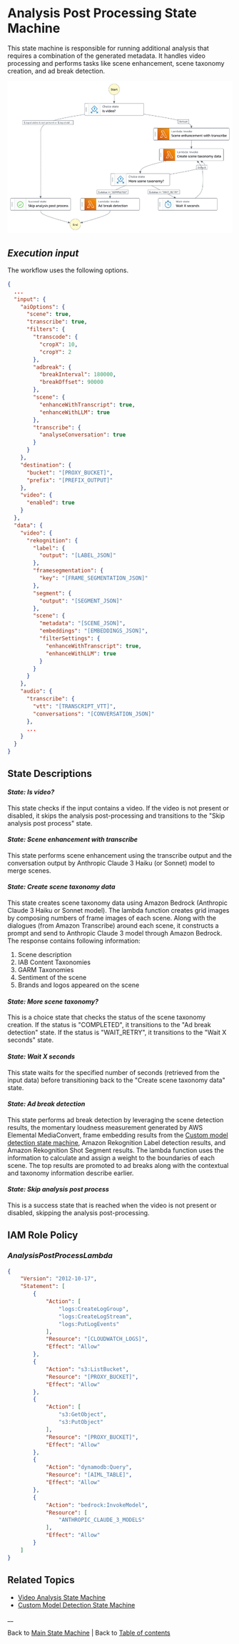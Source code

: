 # Analysis Post Processing State Machine

This state machine is responsible for running additional analysis that requires a combination of the generated metadata. It handles video processing and performs tasks like scene enhancement, scene taxonomy creation, and ad break detection.

![State Machine](../../../../deployment/tutorials/images/analysis-post-processing-state-machine.png)


## _Execution input_

The workflow uses the following options.

```json
{
  ...
  "input": {
    "aiOptions": {
      "scene": true,
      "transcribe": true,
      "filters": {
        "transcode": {
          "cropX": 10,
          "cropY": 2
        },
        "adbreak": {
          "breakInterval": 180000,
          "breakOffset": 90000
        },
        "scene": {
          "enhanceWithTranscript": true,
          "enhanceWithLLM": true
        },
        "transcribe": {
          "analyseConversation": true
        }
      }
    },
    "destination": {
      "bucket": "[PROXY_BUCKET]",
      "prefix": "[PREFIX_OUTPUT]"
    },
    "video": {
      "enabled": true
    }
  },
  "data": {
    "video": {
      "rekognition": {
        "label": {
          "output": "[LABEL_JSON]"
        },
        "framesegmentation": {
          "key": "[FRAME_SEGMENTATION_JSON]"
        },
        "segment": {
          "output": "[SEGMENT_JSON]"
        },
        "scene": {
          "metadata": "[SCENE_JSON]",
          "embeddings": "[EMBEDDINGS_JSON]",
          "filterSettings": {
            "enhanceWithTranscript": true,
            "enhanceWithLLM": true
          }
        }
      }
    },
    "audio": {
      "transcribe": {
        "vtt": "[TRANSCRIPT_VTT]",
        "conversations": "[CONVERSATION_JSON]"
      },
      ...
    }
  }
}

```

## State Descriptions

#### _State: Is video?_

This state checks if the input contains a video. If the video is not present or disabled, it skips the analysis post-processing and transitions to the "Skip analysis post process" state.

#### _State: Scene enhancement with transcribe_

This state performs scene enhancement using the transcribe output and the conversation output by Anthropic Claude 3 Haiku (or Sonnet) model to merge scenes.

#### _State: Create scene taxonomy data_

This state creates scene taxonomy data using Amazon Bedrock (Anthropic Claude 3 Haiku or Sonnet model). The lambda function creates grid images by composing numbers of frame images of each scene. Along with the dialogues (from Amazon Transcribe) around each scene, it constructs a prompt and send to Anthropic Claude 3 model through Amazon Bedrock. The response contains following information:
1. Scene description
2. IAB Content Taxonomies
3. GARM Taxonomies
4. Sentiment of the scene
5. Brands and logos appeared on the scene

#### _State: More scene taxonomy?_

This is a choice state that checks the status of the scene taxonomy creation. If the status is "COMPLETED", it transitions to the "Ad break detection" state. If the status is "WAIT_RETRY", it transitions to the "Wait X seconds" state.

#### _State: Wait X seconds_

This state waits for the specified number of seconds (retrieved from the input data) before transitioning back to the "Create scene taxonomy data" state.

#### _State: Ad break detection_

This state performs ad break detection by leveraging the scene detection results, the momentary loudness measurement generated by AWS Elemental MediaConvert, frame embedding results from the [Custom model detection state machine](../video/README_CUSTOM_MODEL_WORKFLOW.md#state-run-scene-embeddings), Amazon Rekognition Label detection results, and Amazon Rekognition Shot Segment results. The lambda function uses the information to calculate and assign a weight to the boundaries of each scene. The top results are promoted to ad breaks along with the contextual and taxonomy information describe earlier.

#### _State: Skip analysis post process_

This is a success state that is reached when the video is not present or disabled, skipping the analysis post-processing.

## IAM Role Policy

### _AnalysisPostProcessLambda_

```json
{
    "Version": "2012-10-17",
    "Statement": [
        {
            "Action": [
                "logs:CreateLogGroup",
                "logs:CreateLogStream",
                "logs:PutLogEvents"
            ],
            "Resource": "[CLOUDWATCH_LOGS]",
            "Effect": "Allow"
        },
        {
            "Action": "s3:ListBucket",
            "Resource": "[PROXY_BUCKET]",
            "Effect": "Allow"
        },
        {
            "Action": [
                "s3:GetObject",
                "s3:PutObject"
            ],
            "Resource": "[PROXY_BUCKET]",
            "Effect": "Allow"
        },
        {
            "Action": "dynamodb:Query",
            "Resource": "[AIML_TABLE]",
            "Effect": "Allow"
        },
        {
            "Action": "bedrock:InvokeModel",
            "Resource": [
                "ANTHROPIC_CLAUDE_3_MODELS"
            ],
            "Effect": "Allow"
        }
    ]
}
```

## Related Topics

- [Video Analysis State Machine](../video/README.md)
- [Custom Model Detection State Machine](../video/README_CUSTOM_MODEL_WORKFLOW.md)

__

Back to [Main State Machine](../../README.md) | Back to [Table of contents](../../../../README.md#table-of-contents)